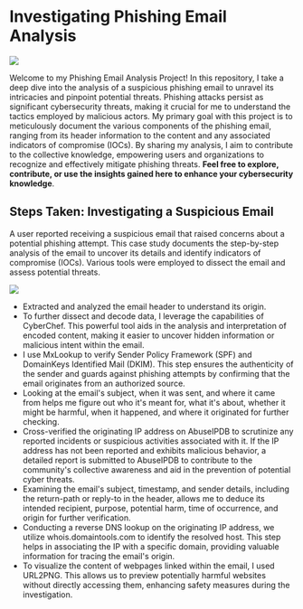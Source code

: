 # Investigating Phishing Email Analysis

<img src="https://github.com/bayulus/phishing-email-analysis/blob/main/images/phi.png?raw=true" >

<p>Welcome to my Phishing Email Analysis Project! In this repository, I take a deep dive into the analysis of a suspicious phishing email to unravel its intricacies and pinpoint potential threats. Phishing attacks persist as significant cybersecurity threats, making it crucial for me to understand the tactics employed by malicious actors. My primary goal with this project is to meticulously document the various components of the phishing email, ranging from its header information to the content and any associated indicators of compromise (IOCs). By sharing my analysis, I aim to contribute to the collective knowledge, empowering users and organizations to recognize and effectively mitigate phishing threats. <b>Feel free to explore, contribute, or use the insights gained here to enhance your cybersecurity knowledge</b>.</p>

<h2>Steps Taken: Investigating a Suspicious Email</h2>
<p>A user reported receiving a suspicious email that raised concerns about a potential phishing attempt. This case study documents the step-by-step analysis of the email to uncover its details and identify indicators of compromise (IOCs). Various tools were employed to dissect the email and assess potential threats.</p>

<img src="https://github.com/bayulus/phishing-email-analysis/blob/main/images/lily_suspicious_report.png?raw=true" >

  - Extracted and analyzed the email header to understand its origin.
  - To further dissect and decode data, I leverage the capabilities of CyberChef. This powerful tool aids in the analysis and interpretation of encoded content, making it easier to uncover hidden information or malicious intent within the email.
  - I use MxLookup to verify Sender Policy Framework (SPF) and DomainKeys Identified Mail (DKIM). This step ensures the authenticity of the sender and guards against phishing attempts by confirming that the email originates from an authorized source.
  - Looking at the email's subject, when it was sent, and where it came from helps me figure out who it's meant for, what it's about, whether it might be harmful, when it happened, and where it originated for further checking.
  - Cross-verified the originating IP address on AbuseIPDB to scrutinize any reported incidents or suspicious activities associated with it.
If the IP address has not been reported and exhibits malicious behavior, a detailed report is submitted to AbuseIPDB to contribute to the community's collective awareness and aid in the prevention of potential cyber threats.
- Examining the email's subject, timestamp, and sender details, including the return-path or reply-to in the header, allows me to deduce its intended recipient, purpose, potential harm, time of occurrence, and origin for further verification.
- Conducting a reverse DNS lookup on the originating IP address, we utilize whois.domaintools.com to identify the resolved host. This step helps in associating the IP with a specific domain, providing valuable information for tracing the email's origin.
- To visualize the content of webpages linked within the email, I used URL2PNG. This allows us to preview potentially harmful websites without directly accessing them, enhancing safety measures during the investigation.
